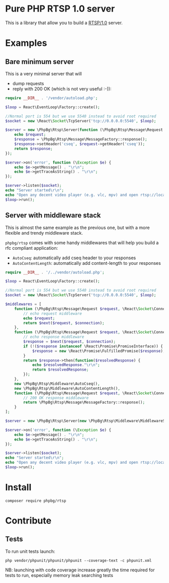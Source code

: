 # Pure PHP RTSP 1.0 server
This is a library that allow you to build a [RTSP/1.0](https://www.ietf.org/rfc/rfc2326.txt) server.

# Examples

## Bare minimum server

This is a very minimal server that will
 * dump requests
 * reply with 200 OK (which is not very useful :-)):

```php
require __DIR__ . '/vendor/autoload.php';

$loop = React\EventLoop\Factory::create();

//Normal port is 554 but we use 5540 instead to avoid root required
$socket = new \React\Socket\TcpServer('tcp://0.0.0.0:5540', $loop);

$server = new \PhpBg\Rtsp\Server(function (\PhpBg\Rtsp\Message\Request $request, \React\Socket\ConnectionInterface $connection) {
    echo $request;
    $response = \PhpBg\Rtsp\Message\MessageFactory::response();
    $response->setHeader('cseq', $request->getHeader('cseq'));
    return $response;
});

$server->on('error', function (\Exception $e) {
    echo $e->getMessage() . "\r\n";
    echo $e->getTraceAsString() . "\r\n";
});

$server->listen($socket);
echo "Server started\r\n";
echo "Open any decent video player (e.g. vlc, mpv) and open rtsp://localhost:5540\r\n";
$loop->run();
```

## Server with middleware stack
This is almost the same example as the previous one, but with a more flexible and trendy middleware stack.

`phpbg/rtsp` comes with some handy middlewares that will help you build a rfc compliant application:
* `AutoCseq`: automatically add cseq header to your responses
* `AutoContentLength`: automatically add content-length to your responses

```php
require __DIR__ . '/../vendor/autoload.php';

$loop = React\EventLoop\Factory::create();

//Normal port is 554 but we use 5540 instead to avoid root required
$socket = new \React\Socket\TcpServer('tcp://0.0.0.0:5540', $loop);

$middlewares = [
    function (\PhpBg\Rtsp\Message\Request $request, \React\Socket\ConnectionInterface $connection, $next) {
        // echo request middleware
        echo $request;
        return $next($request, $connection);
    },
    function (\PhpBg\Rtsp\Message\Request $request, \React\Socket\ConnectionInterface $connection, $next) {
        // echo response middleware
        $response = $next($request, $connection);
        if (!($response instanceof \React\Promise\PromiseInterface)) {
            $response = new \React\Promise\FulfilledPromise($response);
        }
        return $response->then(function($resolvedResponse) {
            echo $resolvedResponse."\r\n";
            return $resolvedResponse;
        });
    },
    new \PhpBg\Rtsp\Middleware\AutoCseq(),
    new \PhpBg\Rtsp\Middleware\AutoContentLength(),
    function (\PhpBg\Rtsp\Message\Request $request, \React\Socket\ConnectionInterface $connection) {
        // 200 OK response middleware
        return \PhpBg\Rtsp\Message\MessageFactory::response();
    }
];

$server = new \PhpBg\Rtsp\Server(new \PhpBg\Rtsp\Middleware\MiddlewareStack($middlewares));

$server->on('error', function (\Exception $e) {
    echo $e->getMessage() . "\r\n";
    echo $e->getTraceAsString() . "\r\n";
});

$server->listen($socket);
echo "Server started\r\n";
echo "Open any decent video player (e.g. vlc, mpv) and open rtsp://localhost:5540\r\n";
$loop->run();
```

# Install

```
composer require phpbg/rtsp
```

# Contribute
## Tests
To run unit tests launch:

    php vendor/phpunit/phpunit/phpunit --coverage-text -c phpunit.xml
    
NB: launching with code coverage increase greatly the time required for tests to run, especially memory leak searching tests
